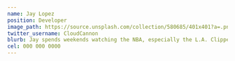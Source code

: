 ```yaml
---
name: Jay Lopez
position: Developer
image_path: https://source.unsplash.com/collection/580685/401x401?a=.png
twitter_username: CloudCannon
blurb: Jay spends weekends watching the NBA, especially the L.A. Clippers.
cel: 000 000 0000
---
```

